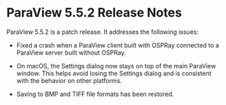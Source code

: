 ParaView 5.5.2 Release Notes
============================

ParaView 5.5.2 is a patch release. It addresses the following issues:

* Fixed a crash when a ParaView client built with OSPRay connected to a ParaView server built without OSPRay.

* On macOS, the Settings dialog now stays on top of the main ParaView window. This helps avoid losing the Settings dialog and is consistent with the behavior on other platforms.

* Saving to BMP and TIFF file formats has been restored.
